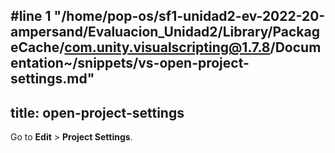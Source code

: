 #line 1 "/home/pop-os/sf1-unidad2-ev-2022-20-ampersand/Evaluacion_Unidad2/Library/PackageCache/com.unity.visualscripting@1.7.8/Documentation~/snippets/vs-open-project-settings.md"
---
title: open-project-settings
---

Go to **Edit** &gt; **Project Settings**. 